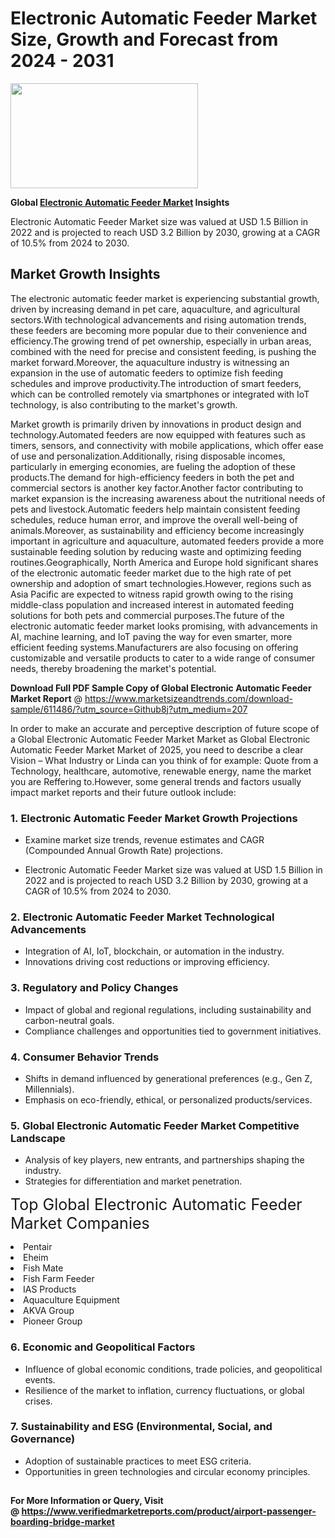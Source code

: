 <H1>Electronic Automatic Feeder Market Size, Growth and Forecast from 2024 - 2031</H1><img class="aligncenter size-medium wp-image-584254" src="https://thirdeyenews.in/wp-content/uploads/2024/09/Global-Market-Research-300x168.jpeg" alt="" width="300" height="168" /><p><strong>Global&nbsp;<a href="https://www.marketsizeandtrends.com/download-sample/611486/?utm_source=Github8j?utm_medium=207">Electronic Automatic Feeder Market</a> Insights</strong></p><p>Electronic Automatic Feeder Market size was valued at USD 1.5 Billion in 2022 and is projected to reach USD 3.2 Billion by 2030, growing at a CAGR of 10.5% from 2024 to 2030.</p><p><h2>Market Growth Insights</h2> <p>The electronic automatic feeder market is experiencing substantial growth, driven by increasing demand in pet care, aquaculture, and agricultural sectors.With technological advancements and rising automation trends, these feeders are becoming more popular due to their convenience and efficiency.The growing trend of pet ownership, especially in urban areas, combined with the need for precise and consistent feeding, is pushing the market forward.Moreover, the aquaculture industry is witnessing an expansion in the use of automatic feeders to optimize fish feeding schedules and improve productivity.The introduction of smart feeders, which can be controlled remotely via smartphones or integrated with IoT technology, is also contributing to the market's growth. </p> <p>Market growth is primarily driven by innovations in product design and technology.Automated feeders are now equipped with features such as timers, sensors, and connectivity with mobile applications, which offer ease of use and personalization.Additionally, rising disposable incomes, particularly in emerging economies, are fueling the adoption of these products.The demand for high-efficiency feeders in both the pet and commercial sectors is another key factor.Another factor contributing to market expansion is the increasing awareness about the nutritional needs of pets and livestock.Automatic feeders help maintain consistent feeding schedules, reduce human error, and improve the overall well-being of animals.Moreover, as sustainability and efficiency become increasingly important in agriculture and aquaculture, automated feeders provide a more sustainable feeding solution by reducing waste and optimizing feeding routines.Geographically, North America and Europe hold significant shares of the electronic automatic feeder market due to the high rate of pet ownership and adoption of smart technologies.However, regions such as Asia Pacific are expected to witness rapid growth owing to the rising middle-class population and increased interest in automated feeding solutions for both pets and commercial purposes.The future of the electronic automatic feeder market looks promising, with advancements in AI, machine learning, and IoT paving the way for even smarter, more efficient feeding systems.Manufacturers are also focusing on offering customizable and versatile products to cater to a wide range of consumer needs, thereby broadening the market's potential.</p><p><span class=""><strong>Download Full PDF Sample Copy of Global Electronic Automatic Feeder Market Report</strong> @ <a href="https://www.marketsizeandtrends.com/download-sample/611486/?utm_source=Github8j?utm_medium=207" target="_blank">https://www.marketsizeandtrends.com/download-sample/611486/?utm_source=Github8j?utm_medium=207</a></span></p><p>In order to make an accurate and perceptive description of future scope of a Global&nbsp;Electronic Automatic Feeder Market Market as Global&nbsp;Electronic Automatic Feeder Market Market of 2025, you need to describe a clear Vision &ndash; What Industry or Linda can you think of for example: Quote from a Technology, healthcare, automotive, renewable energy, name the market you are Reffering to.However, some general trends and factors usually impact market reports and their future outlook include:</p><h3>1.&nbsp;<strong>Electronic Automatic Feeder Market Growth Projections</strong></h3><ul><li>Examine market size trends, revenue estimates and CAGR (Compounded Annual Growth Rate) projections.</li><li><p>Electronic Automatic Feeder Market size was valued at USD 1.5 Billion in 2022 and is projected to reach USD 3.2 Billion by 2030, growing at a CAGR of 10.5% from 2024 to 2030.</p></li></ul><h3>2.&nbsp;<strong>Electronic Automatic Feeder Market Technological Advancements</strong></h3><ul><li>Integration of AI, IoT, blockchain, or automation in the industry.</li><li>Innovations driving cost reductions or improving efficiency.</li></ul><h3>3.&nbsp;<strong>Regulatory and Policy Changes</strong></h3><ul><li>Impact of global and regional regulations, including sustainability and carbon-neutral goals.</li><li>Compliance challenges and opportunities tied to government initiatives.</li></ul><h3>4.&nbsp;<strong>Consumer Behavior Trends</strong></h3><ul><li>Shifts in demand influenced by generational preferences (e.g., Gen Z, Millennials).</li><li>Emphasis on eco-friendly, ethical, or personalized products/services.</li></ul><h3>5.&nbsp;<strong>Global Electronic Automatic Feeder Market Competitive Landscape</strong></h3><ul><li>Analysis of key players, new entrants, and partnerships shaping the industry.</li><li>Strategies for differentiation and market penetration.</li></ul><p data-pm-slice="1 1 []"><span style="color: inherit; font-family: inherit; font-size: 25px;">Top Global Electronic Automatic Feeder Market Companies</span></p><div class="" data-test-id=""><p><li>Pentair</li><li> Eheim</li><li> Fish Mate</li><li> Fish Farm Feeder</li><li> IAS Products</li><li> Aquaculture Equipment</li><li> AKVA Group</li><li> Pioneer Group</li></p></div><h3>6.&nbsp;<strong>Economic and Geopolitical Factors</strong></h3><ul><li>Influence of global economic conditions, trade policies, and geopolitical events.</li><li>Resilience of the market to inflation, currency fluctuations, or global crises.</li></ul><h3>7.&nbsp;<strong>Sustainability and ESG (Environmental, Social, and Governance)</strong></h3><ul><li>Adoption of sustainable practices to meet ESG criteria.</li><li>Opportunities in green technologies and circular economy principles.</li></ul><h2><strong style="font-size: 14px;">For More Information or Query, Visit @&nbsp;</strong><a style="background-color: #ffffff; font-size: 14px;" href="https://www.marketsizeandtrends.com/report/electronic-automatic-feeder-market/" target="_blank">https://www.verifiedmarketreports.com/product/airport-passenger-boarding-bridge-market</a></h2>